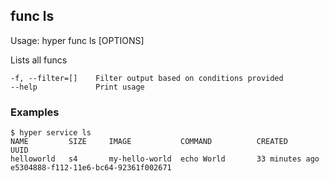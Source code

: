## func ls

  Usage:	hyper func ls [OPTIONS]

  Lists all funcs

    -f, --filter=[]    Filter output based on conditions provided
    --help             Print usage

### Examples

    $ hyper service ls
    NAME         SIZE     IMAGE           COMMAND          CREATED           UUID
    helloworld   s4       my-hello-world  echo World       33 minutes ago    e5304888-f112-11e6-bc64-92361f002671
